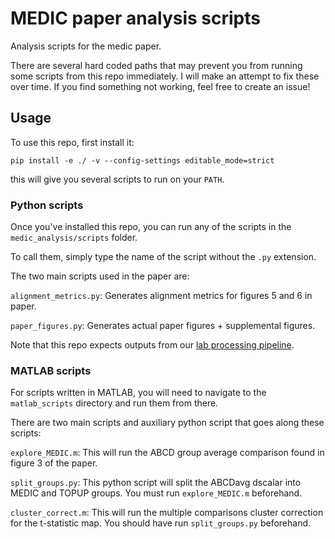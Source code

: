 # MEDIC paper analysis scripts
Analysis scripts for the medic paper.

There are several hard coded paths that may prevent you from running some scripts from this repo immediately. I will make an attempt to fix these over time. If you find something not working, feel free to create an issue!

## Usage

To use this repo, first install it:

```
pip install -e ./ -v --config-settings editable_mode=strict
```

this will give you several scripts to run on your `PATH`.

### Python scripts

Once you've installed this repo, you can run any of the scripts in the `medic_analysis/scripts` folder.

To call them, simply type the name of the script without the `.py` extension.

The two main scripts used in the paper are:

`alignment_metrics.py`: Generates alignment metrics for figures 5 and 6 in paper.

`paper_figures.py`: Generates actual paper figures + supplemental figures.

Note that this repo expects outputs from our [lab processing pipeline](https://github.com/DosenbachGreene/processing_pipeline).

### MATLAB scripts

For scripts written in MATLAB, you will need to navigate to the `matlab_scripts` directory and run them from there.

There are two main scripts and auxiliary python script that goes along these scripts:

`explore_MEDIC.m`: This will run the ABCD group average comparison found in figure 3 of the paper.

`split_groups.py`: This python script will split the ABCDavg dscalar into MEDIC and TOPUP groups. You must run `explore_MEDIC.m` beforehand.

`cluster_correct.m`: This will run the multiple comparisons cluster correction for the t-statistic map. You should have run `split_groups.py` beforehand.
